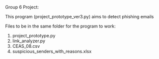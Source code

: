 Group 6 Project:

This program (project_prototype_ver3.py) aims to detect phishing emails

Files to be in the same folder for the program to work:
1. project_prototype.py
2. link_analyzer.py
3. CEAS_08.csv
4. suspicious_senders_with_reasons.xlsx
